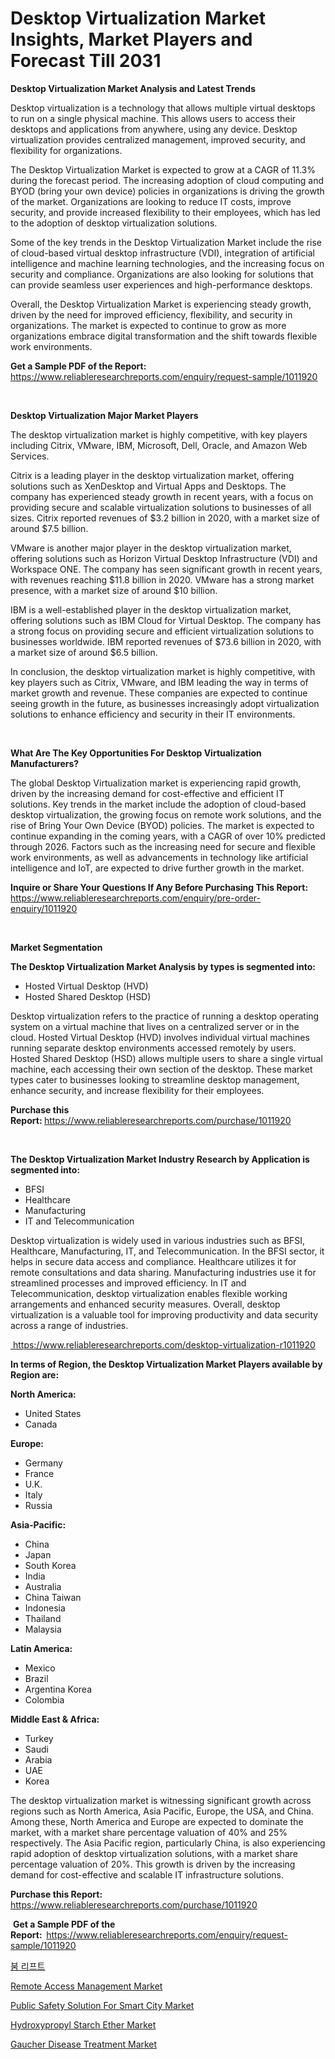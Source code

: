 <p><h1>Desktop Virtualization Market Insights, Market Players and Forecast Till 2031</h1></p><p><strong>Desktop Virtualization Market Analysis and Latest Trends</strong></p>
<p><p>Desktop virtualization is a technology that allows multiple virtual desktops to run on a single physical machine. This allows users to access their desktops and applications from anywhere, using any device. Desktop virtualization provides centralized management, improved security, and flexibility for organizations.</p><p>The Desktop Virtualization Market is expected to grow at a CAGR of 11.3% during the forecast period. The increasing adoption of cloud computing and BYOD (bring your own device) policies in organizations is driving the growth of the market. Organizations are looking to reduce IT costs, improve security, and provide increased flexibility to their employees, which has led to the adoption of desktop virtualization solutions.</p><p>Some of the key trends in the Desktop Virtualization Market include the rise of cloud-based virtual desktop infrastructure (VDI), integration of artificial intelligence and machine learning technologies, and the increasing focus on security and compliance. Organizations are also looking for solutions that can provide seamless user experiences and high-performance desktops.</p><p>Overall, the Desktop Virtualization Market is experiencing steady growth, driven by the need for improved efficiency, flexibility, and security in organizations. The market is expected to continue to grow as more organizations embrace digital transformation and the shift towards flexible work environments.</p></p>
<p><strong>Get a Sample PDF of the Report:&nbsp;</strong> <a href="https://www.reliableresearchreports.com/enquiry/request-sample/1011920">https://www.reliableresearchreports.com/enquiry/request-sample/1011920</a></p>
<p>&nbsp;</p>
<p><strong>Desktop Virtualization Major Market Players</strong></p>
<p><p>The desktop virtualization market is highly competitive, with key players including Citrix, VMware, IBM, Microsoft, Dell, Oracle, and Amazon Web Services. </p><p>Citrix is a leading player in the desktop virtualization market, offering solutions such as XenDesktop and Virtual Apps and Desktops. The company has experienced steady growth in recent years, with a focus on providing secure and scalable virtualization solutions to businesses of all sizes. Citrix reported revenues of $3.2 billion in 2020, with a market size of around $7.5 billion.</p><p>VMware is another major player in the desktop virtualization market, offering solutions such as Horizon Virtual Desktop Infrastructure (VDI) and Workspace ONE. The company has seen significant growth in recent years, with revenues reaching $11.8 billion in 2020. VMware has a strong market presence, with a market size of around $10 billion.</p><p>IBM is a well-established player in the desktop virtualization market, offering solutions such as IBM Cloud for Virtual Desktop. The company has a strong focus on providing secure and efficient virtualization solutions to businesses worldwide. IBM reported revenues of $73.6 billion in 2020, with a market size of around $6.5 billion.</p><p>In conclusion, the desktop virtualization market is highly competitive, with key players such as Citrix, VMware, and IBM leading the way in terms of market growth and revenue. These companies are expected to continue seeing growth in the future, as businesses increasingly adopt virtualization solutions to enhance efficiency and security in their IT environments.</p></p>
<p>&nbsp;</p>
<p><strong>What Are The Key Opportunities For Desktop Virtualization Manufacturers?</strong></p>
<p><p>The global Desktop Virtualization market is experiencing rapid growth, driven by the increasing demand for cost-effective and efficient IT solutions. Key trends in the market include the adoption of cloud-based desktop virtualization, the growing focus on remote work solutions, and the rise of Bring Your Own Device (BYOD) policies. The market is expected to continue expanding in the coming years, with a CAGR of over 10% predicted through 2026. Factors such as the increasing need for secure and flexible work environments, as well as advancements in technology like artificial intelligence and IoT, are expected to drive further growth in the market.</p></p>
<p><strong>Inquire or Share Your Questions If Any Before Purchasing This Report:</strong> <a href="https://www.reliableresearchreports.com/enquiry/pre-order-enquiry/1011920">https://www.reliableresearchreports.com/enquiry/pre-order-enquiry/1011920</a></p>
<p>&nbsp;</p>
<p><strong>Market Segmentation</strong></p>
<p><strong>The Desktop Virtualization Market Analysis by types is segmented into:</strong></p>
<p><ul><li>Hosted Virtual Desktop (HVD)</li><li>Hosted Shared Desktop (HSD)</li></ul></p>
<p><p>Desktop virtualization refers to the practice of running a desktop operating system on a virtual machine that lives on a centralized server or in the cloud. Hosted Virtual Desktop (HVD) involves individual virtual machines running separate desktop environments accessed remotely by users. Hosted Shared Desktop (HSD) allows multiple users to share a single virtual machine, each accessing their own section of the desktop. These market types cater to businesses looking to streamline desktop management, enhance security, and increase flexibility for their employees.</p></p>
<p><strong>Purchase this Report:&nbsp;</strong><a href="https://www.reliableresearchreports.com/purchase/1011920">https://www.reliableresearchreports.com/purchase/1011920</a></p>
<p>&nbsp;</p>
<p><strong>The Desktop Virtualization Market Industry Research by Application is segmented into:</strong></p>
<p><ul><li>BFSI</li><li>Healthcare</li><li>Manufacturing</li><li>IT and Telecommunication</li></ul></p>
<p><p>Desktop virtualization is widely used in various industries such as BFSI, Healthcare, Manufacturing, IT, and Telecommunication. In the BFSI sector, it helps in secure data access and compliance. Healthcare utilizes it for remote consultations and data sharing. Manufacturing industries use it for streamlined processes and improved efficiency. In IT and Telecommunication, desktop virtualization enables flexible working arrangements and enhanced security measures. Overall, desktop virtualization is a valuable tool for improving productivity and data security across a range of industries.</p></p>
<p><a href="https://www.reliableresearchreports.com/desktop-virtualization-r1011920">&nbsp;https://www.reliableresearchreports.com/desktop-virtualization-r1011920</a></p>
<p><strong>In terms of Region, the Desktop Virtualization Market Players available by Region are:</strong></p>
<p>
    <p> <strong> North America: </strong>
        <ul>
            <li>United States</li>
            <li>Canada</li>
        </ul>
        </p> 
    <p> <strong> Europe: </strong>
        <ul>
            <li>Germany</li>
            <li>France</li>
            <li>U.K.</li>
            <li>Italy</li>
            <li>Russia</li>
        </ul>
        </p> 
    <p> <strong> Asia-Pacific: </strong>
        <ul>
            <li>China</li>
            <li>Japan</li>
            <li>South Korea</li>
            <li>India</li>
            <li>Australia</li>
            <li>China Taiwan</li>
            <li>Indonesia</li>
            <li>Thailand</li>
            <li>Malaysia</li>
        </ul>
        </p> 
    <p> <strong> Latin America: </strong>
        <ul>
            <li>Mexico</li>
            <li>Brazil</li>
            <li>Argentina Korea</li>
            <li>Colombia</li>
        </ul>
        </p> 
    <p> <strong> Middle East & Africa: </strong>
        <ul>
            <li>Turkey</li>
            <li>Saudi</li>
            <li>Arabia</li>
            <li>UAE</li>
            <li>Korea</li>
        </ul>
    </p>
    </p>
<p><p>The desktop virtualization market is witnessing significant growth across regions such as North America, Asia Pacific, Europe, the USA, and China. Among these, North America and Europe are expected to dominate the market, with a market share percentage valuation of 40% and 25% respectively. The Asia Pacific region, particularly China, is also experiencing rapid adoption of desktop virtualization solutions, with a market share percentage valuation of 20%. This growth is driven by the increasing demand for cost-effective and scalable IT infrastructure solutions.</p></p>
<p><strong>Purchase this Report: </strong><a href="https://www.reliableresearchreports.com/purchase/1011920">https://www.reliableresearchreports.com/purchase/1011920</a></p>
<p>&nbsp;<strong>Get a Sample PDF of the Report:&nbsp;&nbsp;</strong><a href="https://www.reliableresearchreports.com/enquiry/request-sample/1011920">https://www.reliableresearchreports.com/enquiry/request-sample/1011920</a></p>
<p><strong></strong></p>
<p><p><a href="https://github.com/camron674/Market-Research-Report-List-1/blob/main/990951250826.md">붐 리프트</a></p><p><a href="https://github.com/MyrtisWest1/Market-Research-Report-List-1/blob/main/remote-access-management-market.md">Remote Access Management Market</a></p><p><a href="https://github.com/brenzgnarento/Market-Research-Report-List-2/blob/main/public-safety-solution-for-smart-city-market.md">Public Safety Solution For Smart City Market</a></p><p><a href="https://www.linkedin.com/pulse/hydroxypropyl-starch-ether-market-competitive-analysis-b2qhe">Hydroxypropyl Starch Ether Market</a></p><p><a href="https://www.linkedin.com/pulse/gaucher-disease-treatment-market-analysis-sze-forecasted-kxdnc">Gaucher Disease Treatment Market</a></p></p>